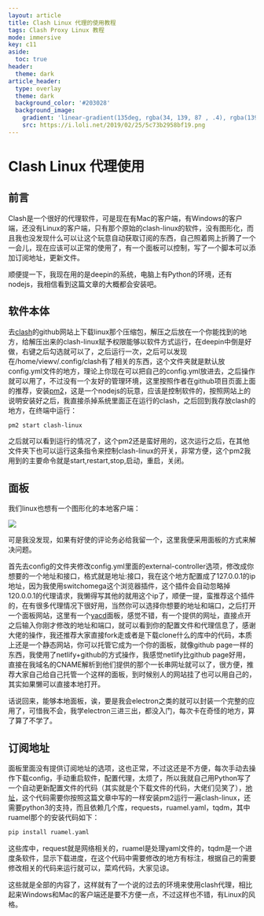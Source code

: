 ```yaml
---
layout: article
title: Clash Linux 代理的使用教程
tags: Clash Proxy Linux 教程
mode: immersive
key: c11
aside:
  toc: true
header:
  theme: dark
article_header:
  type: overlay
  theme: dark
  background_color: '#203028'
  background_image:
    gradient: 'linear-gradient(135deg, rgba(34, 139, 87 , .4), rgba(139, 34, 139, .4))'
    src: https://i.loli.net/2019/02/25/5c73b2958bf19.png
---
```


# Clash Linux 代理使用

## 前言

Clash是一个很好的代理软件，可是现在有Mac的客户端，有Windows的客户端，还没有Linux的客户端，只有那个原始的clash-linux的软件，没有图形化，而且我也没发现什么可以让这个玩意自动获取订阅的东西，自己照着网上折腾了一个一会儿，现在应该可以正常的使用了，有一个面板可以控制，写了一个脚本可以添加订阅地址，更新文件。

顺便提一下，我现在用的是deepin的系统，电脑上有Python的环境，还有nodejs，我相信看到这篇文章的大概都会安装吧。

## 软件本体

去[clash](https://github.com/Dreamacro/clash/releases)的github网站上下载linux那个压缩包，解压之后放在一个你能找到的地方，给解压出来的clash-linux赋予权限能够以软件方式运行，在deepin中倒是好做，右键之后勾选就可以了，之后运行一次，之后可以发现在/home/viewv/.config/clash有了相关的东西，这个文件夹就是默认放config.yml文件的地方，理论上你现在可以把自己的config.yml放进去，之后操作就可以用了，不过没有一个友好的管理环境，这里按照作者在github项目页面上面的推荐，安装[pm2](https://github.com/Unitech/pm2)，这是一个nodejs的玩意，应该是控制软件的，按照网站上的说明安装好之后，我直接杀掉系统里面正在运行的clash，之后回到我存放clash的地方，在终端中运行：

```bash
pm2 start clash-linux
```

之后就可以看到运行的情况了，这个pm2还是蛮好用的，这次运行之后，在其他文件夹下也可以运行这条指令来控制clash-linux的开关，非常方便，这个pm2我用到的主要命令就是start,restart,stop,启动，重启，关闭。

## 面板

我们linux也想有一个图形化的本地客户端：

![](https://i.loli.net/2019/02/25/5c73b170af1ec.jpg)

可是我没发现，如果有好使的评论务必给我留一个，这里我便采用面板的方式来解决问题。

首先去config的文件夹修改config.yml里面的external-controller选项，修改成你想要的一个地址和接口，格式就是地址:接口，我在这个地方配置成了127.0.0.1的ip地址，因为我使用switchomega这个浏览器插件，这个插件会自动忽略掉120.0.0.1的代理请求，我懒得写其他的就用这个ip了，顺便一提，蛮推荐这个插件的，在有很多代理情况下很好用，当然你可以选择你想要的地址和端口，之后打开一个面板网站，这里有一个[yacd](https://github.com/haishanh/yacd)面板，感觉不错，有一个提供的网址，直接点开之后输入你刚才修改的地址和端口，就可以看到你的配置文件和代理信息了，感谢大佬的操作，我还推荐大家直接fork走或者是下载clone什么的库中的代码，本质上还是一个静态网站，你可以托管它成为一个你的面板，就像github page一样的东西，我使用了netlify+github的方式操作，我感觉netlify比github page好用，直接在我域名的CNAME解析到他们提供的那个一长串网址就可以了，很方便，推荐大家自己给自己托管一个这样的面板，到时候别人的网站挂了也可以用自己的，其实如果懒可以直接本地打开。

话说回来，能够本地面板，诶，要是我会electron之类的就可以封装一个完整的应用了，可惜我不会，我学electron三进三出，都没入门，每次卡在奇怪的地方，算了算了不学了。

## 订阅地址

面板里面没有提供订阅地址的选项，这也正常，不过这还是不方便，每次手动去操作下载config，手动重启软件，配置代理，太烦了，所以我就自己用Python写了一个自动更新配置文件的代码（其实就是个下载文件的代码，大佬们见笑了），[地址](https://gist.github.com/viewv/60aafad91e5a42eb181af29a3cc88906)，这个代码需要你按照这篇文章中写的一样安装pm2运行一遍clash-linux，还需要python3的支持，而且依赖几个库，requests，ruamel.yaml，tqdm，其中ruamel那个的安装代码如下：

```bash
pip install ruamel.yaml
```

这些库中，request就是网络相关的，ruamel是处理yaml文件的，tqdm是一个进度条软件，显示下载进度，在这个代码中需要修改的地方有标注，根据自己的需要修改相关的代码来运行就可以，菜鸡代码，大家见谅。

这些就是全部的内容了，这样就有了一个说的过去的环境来使用clash代理，相比起来Windows和Mac的客户端还是要不方便一点，不过这样也不错，有Linux的风格。

